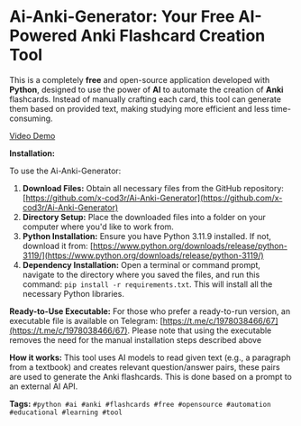 # Ai-Anki-Generator: Your Free AI-Powered Anki Flashcard Creation Tool

This is a completely **free** and open-source application developed with **Python**, designed to use the power of **AI** to automate the creation of **Anki** flashcards. Instead of manually crafting each card, this tool can generate them based on provided text, making studying more efficient and less time-consuming.

[Video Demo](https://www.instagram.com/reel/DElUkK8sQzU/) <!-- masked video link -->

**Installation:**

To use the Ai-Anki-Generator:

1.  **Download Files:** Obtain all necessary files from the GitHub repository: [https://github.com/x-cod3r/Ai-Anki-Generator](https://github.com/x-cod3r/Ai-Anki-Generator)
2.  **Directory Setup:** Place the downloaded files into a folder on your computer where you'd like to work from.
3.  **Python Installation:** Ensure you have Python 3.11.9 installed. If not, download it from: [https://www.python.org/downloads/release/python-3119/](https://www.python.org/downloads/release/python-3119/)
4.  **Dependency Installation:** Open a terminal or command prompt, navigate to the directory where you saved the files, and run this command: `pip install -r requirements.txt`. This will install all the necessary Python libraries.

**Ready-to-Use Executable:**
For those who prefer a ready-to-run version, an executable file is available on Telegram: [https://t.me/c/1978038466/67](https://t.me/c/1978038466/67). Please note that using the executable removes the need for the manual installation steps described above

**How it works:**
This tool uses AI models to read given text (e.g., a paragraph from a textbook) and creates relevant question/answer pairs, these pairs are used to generate the Anki flashcards. This is done based on a prompt to an external AI API.

**Tags:** `#python #ai #anki #flashcards #free #opensource #automation #educational #learning #tool`
